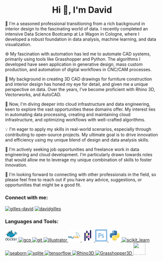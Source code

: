 <h1 align="center">Hi 👋, I'm David</h1>
🧔 I'm a seasoned professional transitioning from a rich background in interior design to the fascinating world of data. I recently completed an intensive Data Science Bootcamp at Le Wagon in Cologne, where I developed a robust foundation in data analysis, machine learning, and data visualization.&nbsp;&nbsp;


⚙️ My fascination with automation has led me to automate CAD systems, primarily using tools like Grasshopper and Python. The algorithms I developed have seen application in generative design, mass custom production, and automation of digital workflows in CNC/CAM processes.

📐 My background in creating 3D CAD drawings for furniture construction and interior design has honed my eye for detail, and given me a unique perspective on data. Over the years, I've become proficient with Rhino 3D, Vectorworks, and AutoCAD.

🚀 Now, I'm diving deeper into cloud infrastructure and data engineering, keen to explore the vast opportunities these domains offer. My interest lies in automating data processing, creating and maintaining cloud infrastructure, and optimizing workflows with well-crafted algorithms.

💡 I'm eager to apply my skills in real-world scenarios, especially through contributing to open-source projects. My ultimate goal is to drive innovation and efficiency using my unique blend of design and data analysis skills.

👀 I'm actively seeking job opportunities and freelance work in data engineering and cloud development. I'm particularly drawn towards roles that would allow me to leverage my unique combination of skills to foster innovation.

🤝 I'm looking forward to connecting with other professionals in the field, so please feel free to reach out if you have any advice, suggestions, or opportunities that might be a good fit.

<h3 align="left">Connect with me:</h3>
<p align="left">
<a href="https://linkedin.com/in/gilles-david" target="blank"><img align="center" src="https://raw.githubusercontent.com/rahuldkjain/github-profile-readme-generator/master/src/images/icons/Social/linked-in-alt.svg" alt="gilles-david" height="30" width="40" /></a>
<a href="https://www.hackerrank.com/davidgilles" target="blank"><img align="center" src="https://raw.githubusercontent.com/rahuldkjain/github-profile-readme-generator/master/src/images/icons/Social/hackerrank.svg" alt="davidgilles" height="30" width="40" /></a>
</p>

<h3 align="left">Languages and Tools:</h3>

<p align="left"> <a href="https://www.docker.com/" target="_blank" rel="noreferrer"> <img src="https://raw.githubusercontent.com/devicons/devicon/master/icons/docker/docker-original-wordmark.svg" alt="docker" width="40" height="40"/> </a> <a href="https://cloud.google.com" target="_blank" rel="noreferrer"> <img src="https://www.vectorlogo.zone/logos/google_cloud/google_cloud-icon.svg" alt="gcp" width="40" height="40"/> </a> <a href="https://git-scm.com/" target="_blank" rel="noreferrer"> <img src="https://www.vectorlogo.zone/logos/git-scm/git-scm-icon.svg" alt="git" width="40" height="40"/> </a> <a href="https://www.adobe.com/in/products/illustrator.html" target="_blank" rel="noreferrer"> <img src="https://www.vectorlogo.zone/logos/adobe_illustrator/adobe_illustrator-icon.svg" alt="illustrator" width="40" height="40"/> </a> <a href="https://www.mysql.com/" target="_blank" rel="noreferrer"> <img src="https://raw.githubusercontent.com/devicons/devicon/master/icons/mysql/mysql-original-wordmark.svg" alt="mysql" width="40" height="40"/> </a> <a href="https://pandas.pydata.org/" target="_blank" rel="noreferrer"> <img src="https://raw.githubusercontent.com/devicons/devicon/2ae2a900d2f041da66e950e4d48052658d850630/icons/pandas/pandas-original.svg" alt="pandas" width="40" height="40"/> </a> <a href="https://www.photoshop.com/en" target="_blank" rel="noreferrer"> <img src="https://raw.githubusercontent.com/devicons/devicon/master/icons/photoshop/photoshop-line.svg" alt="photoshop" width="40" height="40"/> </a> <a href="https://www.python.org" target="_blank" rel="noreferrer"> <img src="https://raw.githubusercontent.com/devicons/devicon/master/icons/python/python-original.svg" alt="python" width="40" height="40"/> </a> <a href="https://scikit-learn.org/" target="_blank" rel="noreferrer"> <img src="https://upload.wikimedia.org/wikipedia/commons/0/05/Scikit_learn_logo_small.svg" alt="scikit_learn" width="40" height="40"/> </a> <a href="https://seaborn.pydata.org/" target="_blank" rel="noreferrer"> <img src="https://seaborn.pydata.org/_images/logo-mark-lightbg.svg" alt="seaborn" width="40" height="40"/> </a> <a href="https://www.sqlite.org/" target="_blank" rel="noreferrer"> <img src="https://www.vectorlogo.zone/logos/sqlite/sqlite-icon.svg" alt="sqlite" width="40" height="40"/>
</a> <a href="https://www.tensorflow.org" target="_blank" rel="noreferrer"> <img src="https://www.vectorlogo.zone/logos/tensorflow/tensorflow-icon.svg" alt="tensorflow" width="40" height="40"/> </a>
</a> <a href="https://www.rhino3d.com/" target="_blank" rel="noreferrer"> <img src="https://seeklogo.com/images/R/rhinoceros-3d-logo-770376F408-seeklogo.com.png" alt="Rhino3D" width="40" height="40"/> </a>
</a> <a href="https://www.grasshopper3d.com/" target="_blank" rel="noreferrer"> <img src="https://developer.rhino3d.com/images/grasshopper-guides-col1.png" alt="Grasshopper3D" width="50" height="40"/> </a>
</a> <a href="https://www.chaos.com/" target="_blank" rel="noreferrer"> <img src="https://png.pngitem.com/pimgs/s/452-4520022_v-ray-logo-hd-png-download.png" width="40" height="40"/> </a>
</p>
